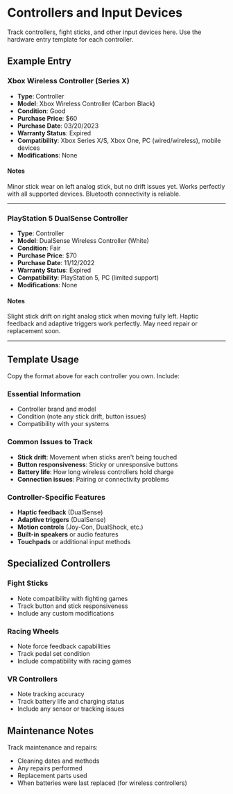 # Controllers and Input Devices

Track controllers, fight sticks, and other input devices here. Use the hardware entry template for each controller.

## Example Entry

### Xbox Wireless Controller (Series X)
- **Type**: Controller
- **Model**: Xbox Wireless Controller (Carbon Black)
- **Condition**: Good
- **Purchase Price**: $60
- **Purchase Date**: 03/20/2023
- **Warranty Status**: Expired
- **Compatibility**: Xbox Series X/S, Xbox One, PC (wired/wireless), mobile devices
- **Modifications**: None

#### Notes
Minor stick wear on left analog stick, but no drift issues yet. Works perfectly with all supported devices. Bluetooth connectivity is reliable.

---

### PlayStation 5 DualSense Controller
- **Type**: Controller
- **Model**: DualSense Wireless Controller (White)
- **Condition**: Fair
- **Purchase Price**: $70
- **Purchase Date**: 11/12/2022
- **Warranty Status**: Expired
- **Compatibility**: PlayStation 5, PC (limited support)
- **Modifications**: None

#### Notes
Slight stick drift on right analog stick when moving fully left. Haptic feedback and adaptive triggers work perfectly. May need repair or replacement soon.

---

## Template Usage

Copy the format above for each controller you own. Include:

### Essential Information
- Controller brand and model
- Condition (note any stick drift, button issues)
- Compatibility with your systems

### Common Issues to Track
- **Stick drift**: Movement when sticks aren't being touched
- **Button responsiveness**: Sticky or unresponsive buttons
- **Battery life**: How long wireless controllers hold charge
- **Connection issues**: Pairing or connectivity problems

### Controller-Specific Features
- **Haptic feedback** (DualSense)
- **Adaptive triggers** (DualSense)
- **Motion controls** (Joy-Con, DualShock, etc.)
- **Built-in speakers** or audio features
- **Touchpads** or additional input methods

## Specialized Controllers

### Fight Sticks
- Note compatibility with fighting games
- Track button and stick responsiveness
- Include any custom modifications

### Racing Wheels
- Note force feedback capabilities
- Track pedal set condition
- Include compatibility with racing games

### VR Controllers
- Note tracking accuracy
- Track battery life and charging status
- Include any sensor or tracking issues

## Maintenance Notes

Track maintenance and repairs:
- Cleaning dates and methods
- Any repairs performed
- Replacement parts used
- When batteries were last replaced (for wireless controllers)